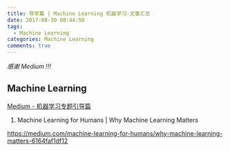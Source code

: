 ```yaml
---
title: 导学篇 | Machine Learning 机器学习-文章汇总
date: 2017-08-30 08:44:50
tags:
  - Machine Learning
categories: Machine Learning
comments: true
---
```


*感谢 Medium !!!*

## Machine Learning

[Medium - 机器学习专题引导篇 ](https://medium.com/machine-learning-for-humans/why-machine-learning-matters-6164faf1df12)

1. Machine Learning for Humans | Why Machine Learning Matters

 https://medium.com/machine-learning-for-humans/why-machine-learning-matters-6164faf1df12
